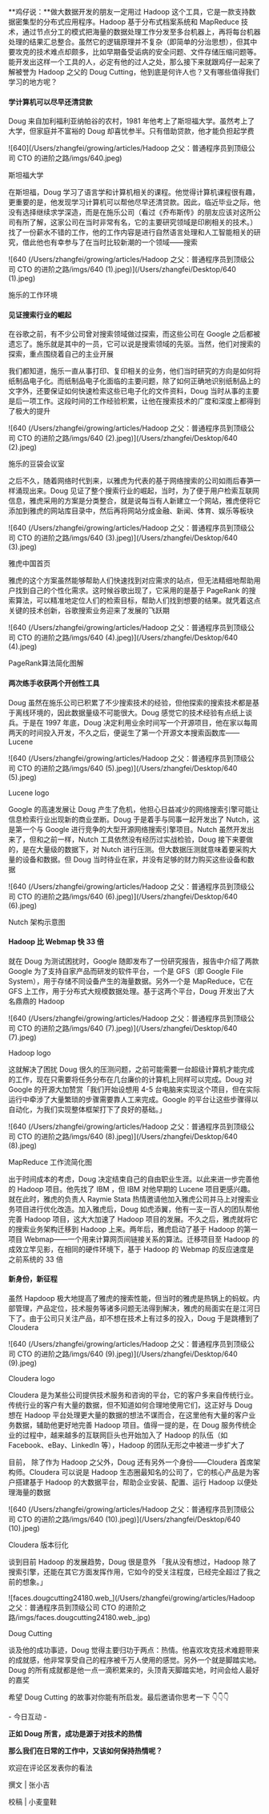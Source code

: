 **鸡仔说：**做大数据开发的朋友一定用过 Hadoop 这个工具，它是一款支持数据密集型的分布式应用程序。Hadoop 基于分布式档案系统和 MapReduce 技术，通过节点分工的模式把海量的数据处理工作分发至多台机器上，再将每台机器处理的结果汇总整合。虽然它的逻辑原理并不复杂（即简单的分治思想），但其中要攻克的技术难点却颇多，比如早期备受诟病的安全问题、文件存储压缩问题等。能开发出这样一个工具的人，必定有他的过人之处，那么接下来就跟鸡仔一起来了解被誉为 Hadoop 之父的 Doug Cutting，他到底是何许人也？又有哪些值得我们学习的地方呢？



#### 学计算机可以尽早还清贷款

Doug 来自加利福利亚纳帕谷的农村，1981 年他考上了斯坦福大学。虽然考上了大学，但家庭并不富裕的 Doug 却喜忧参半。只有借助贷款，他才能负担起学费

![640](/Users/zhangfei/growing/articles/Hadoop 之父：普通程序员到顶级公司 CTO 的进阶之路/imgs/640.jpeg)

斯坦福大学

在斯坦福，Doug 学习了语言学和计算机相关的课程。他觉得计算机课程很有趣，更重要的是，他发现学习计算机可以帮他尽早还清贷款。因此，临近毕业之际，他没有选择继续求学深造，而是在施乐公司（看过《乔布斯传》的朋友应该对这所公司有所了解，这家公司在当时非常有名，它的主要研究领域是印刷相关的技术。）找了一份薪水不错的工作，他的工作内容是进行自然语言处理和人工智能相关的研究，借此他也有幸参与了在当时比较新潮的一个领域——搜索

![640 (/Users/zhangfei/growing/articles/Hadoop 之父：普通程序员到顶级公司 CTO 的进阶之路/imgs/640 (1).jpeg)](/Users/zhangfei/Desktop/640 (1).jpeg)

施乐的工作环境



#### 见证搜索行业的崛起

在谷歌之前，有不少公司曾对搜索领域做过探索，而这些公司在 Google 之后都被遗忘了。施乐就是其中的一员，它可以说是搜索领域的先驱。当然，他们对搜索的探索，重点围绕着自己的主业开展

我们都知道，施乐一直从事打印、复印相关的业务，他们当时研究的方向是如何将纸制品电子化。而纸制品电子化面临的主要问题，除了如何正确地识别纸制品上的文字外，还要保证如何快速检索这些已电子化的文件资料，Doug 当时从事的主要是后一项工作。这段时间的工作经验积累，让他在搜索技术的广度和深度上都得到了极大的提升

![640 (/Users/zhangfei/growing/articles/Hadoop 之父：普通程序员到顶级公司 CTO 的进阶之路/imgs/640 (2).jpeg)](/Users/zhangfei/Desktop/640 (2).jpeg)

施乐的豆袋会议室

之后不久，随着网络时代到来，以雅虎为代表的基于网络搜索的公司如雨后春笋一样涌现出来。Doug 见证了整个搜索行业的崛起，当时，为了便于用户检索互联网信息，雅虎采用的方案是分类整合，就是说每当有人新建立一个网站，雅虎便将它添加到雅虎的网站库目录中，然后再将网站分成金融、新闻、体育、娱乐等板块

![640 (/Users/zhangfei/growing/articles/Hadoop 之父：普通程序员到顶级公司 CTO 的进阶之路/imgs/640 (3).jpeg)](/Users/zhangfei/Desktop/640 (3).jpeg)

雅虎中国首页

雅虎的这个方案虽然能够帮助人们快速找到对应需求的站点，但无法精细地帮助用户找到自己的个性化需求。这时候谷歌出现了，它采用的是基于 PageRank 的搜索算法，可以精准地定位人们的检索目标，帮助人们找到想要的结果。就凭着这点关键的技术创新，谷歌搜索业务迎来了发展的飞跃期

![640 (/Users/zhangfei/growing/articles/Hadoop 之父：普通程序员到顶级公司 CTO 的进阶之路/imgs/640 (4).jpeg)](/Users/zhangfei/Desktop/640 (4).jpeg)

PageRank算法简化图解



#### 两次练手收获两个开创性工具

Doug 虽然在施乐公司已积累了不少搜索技术的经验，但他探索的搜索技术都是基于离线环境的，因此数据量级不可能很大。Doug 感觉它的技术经验有点纸上谈兵。于是在 1997 年底，Doug 决定利用业余时间写一个开源项目，他在家以每周两天的时间投入开发，不久之后，便诞生了第一个开源文本搜索函数库——Lucene

![640 (/Users/zhangfei/growing/articles/Hadoop 之父：普通程序员到顶级公司 CTO 的进阶之路/imgs/640 (5).jpeg)](/Users/zhangfei/Desktop/640 (5).jpeg)

Lucene logo

Google 的高速发展让 Doug 产生了危机，他担心日益减少的网络搜索引擎可能让信息检索行业出现新的商业垄断。Doug 于是着手与同事一起开发出了 Nutch，这是第一个与 Google 进行竞争的大型开源网络搜索引擎项目。Nutch 虽然开发出来了，但和之前一样，Nutch 工具依然没有经历过实战检验，Doug 接下来要做的，是在大量级的数据下，对 Nutch 进行压测。但大数据压测就意味着要采购大量的设备和数据。但 Doug 当时待业在家，并没有足够的财力购买这些设备和数据

![640 (/Users/zhangfei/growing/articles/Hadoop 之父：普通程序员到顶级公司 CTO 的进阶之路/imgs/640 (6).jpeg)](/Users/zhangfei/Desktop/640 (6).jpeg)

Nutch 架构示意图



#### Hadoop 比 Webmap 快 33 倍

就在 Doug 为测试困扰时，Google 随即发布了一份研究报告，报告中介绍了两款 Google 为了支持自家产品而研发的软件平台，一个是 GFS（即 Google File System），用于存储不同设备产生的海量数据。另外一个是 MapReduce，它在 GFS 上工作，用于分布式大规模数据处理。基于这两个平台，Doug 开发出了大名鼎鼎的 Hadoop

![640 (/Users/zhangfei/growing/articles/Hadoop 之父：普通程序员到顶级公司 CTO 的进阶之路/imgs/640 (7).jpeg)](/Users/zhangfei/Desktop/640 (7).jpeg)

Hadoop logo



这就解决了困扰 Doug 很久的压测问题，之前可能需要一台超级计算机才能完成的工作，现在只需要将任务分布在几台廉价的计算机上同样可以完成。Doug 对 Google 的开源大加赞赏「我们开始设想用 4-5 台电脑来实现这个项目，但在实际运行中牵涉了大量繁琐的步骤需要靠人工来完成。Google 的平台让这些步骤得以自动化，为我们实现整体框架打下了良好的基础。」

![640 (/Users/zhangfei/growing/articles/Hadoop 之父：普通程序员到顶级公司 CTO 的进阶之路/imgs/640 (8).jpeg)](/Users/zhangfei/Desktop/640 (8).jpeg)

MapReduce 工作流简化图



出于时间成本的考虑，Doug 决定结束自己的自由职业生涯。以此来进一步完善他的 Hadoop 项目。他先找了 IBM ，但 IBM 对他早期的 Lucene 项目更感兴趣。就在此时，雅虎的负责人 Raymie Stata 热情邀请他加入雅虎公司并马上对搜索业务项目进行优化改造。加入雅虎后，Doug 如虎添翼，他有一支一百人的团队帮他完善 Hadoop 项目，这大大加速了 Hadoop 项目的发展。不久之后，雅虎就将它的搜索业务架构迁移到 Hadoop 上来。两年后，雅虎启动了基于 Hadoop 的第一项目 Webmap——一个用来计算网页间链接关系的算法。迁移项目至 Hadoop 的成效立竿见影，在相同的硬件环境下，基于 Hadoop 的 Webmap 的反应速度是之前系统的 33 倍



#### 新身份，新征程

虽然 Hapdoop 极大地提高了雅虎的搜索性能，但当时的雅虎是热锅上的蚂蚁。内部管理，产品定位，技术服务等诸多问题无法得到解决，雅虎的局面实在是江河日下了。由于公司只关注产品，却不想在技术上有过多的投入，Doug 于是跳槽到了 Cloudera

![640 (/Users/zhangfei/growing/articles/Hadoop 之父：普通程序员到顶级公司 CTO 的进阶之路/imgs/640 (9).jpeg)](/Users/zhangfei/Desktop/640 (9).jpeg)

Cloudera logo

Cloudera 是为某些公司提供技术服务和咨询的平台，它的客户多来自传统行业。传统行业的客户有大量的数据，但不知道如何合理地使用它们，这正好与 Doug 想在 Hadoop 平台处理更大量的数据的想法不谋而合，在这里他有大量的客户业务数据，辅助他更好地完善 Hadoop 项目。值得一提的是，在 Doug 服务传统企业的过程中，越来越多的互联网巨头也开始加入了 Hadoop 的队伍（如 Facebook、eBay、LinkedIn 等），Hadoop 的团队无形之中被进一步扩大了

目前， 除了作为 Hadoop 之父外，Doug 还有另外一个身份——Cloudera 首席架构师。Cloudera 可以说是 Hadoop 生态圈最知名的公司了，它的核心产品是为客户搭建基于 Hadoop 的大数据平台，帮助企业安装、配置、运行 Hadoop 以便处理海量的数据

![640 (/Users/zhangfei/growing/articles/Hadoop 之父：普通程序员到顶级公司 CTO 的进阶之路/imgs/640 (10).jpeg)](/Users/zhangfei/Desktop/640 (10).jpeg)

Cloudera 版本衍化



谈到目前 Hadoop 的发展趋势，Doug 很是意外 「我从没有想过，Hadoop 除了搜索引擎，还能在其它方面发挥作用，它如今的受关注程度，已经完全超过了我之前的想象。」

![faces.dougcutting24180.web_](/Users/zhangfei/growing/articles/Hadoop 之父：普通程序员到顶级公司 CTO 的进阶之路/imgs/faces.dougcutting24180.web_.jpg)

Doug Cutting

谈及他的成功事迹，Doug 觉得主要归功于两点：热情。他喜欢攻克技术难题带来的成就感，他非常享受自己的程序被千万人使用的感觉。另外一个就是脚踏实地。Doug 的所有成就都是他一点一滴积累来的，头顶青天脚踏实地，时间会给人最好的嘉奖

希望 Doug Cutting 的故事对你能有所启发。最后邀请你思考一下 👇👇👇



\- 今日互动 -

**正如 Doug 所言，成功是源于对技术的热情**

**那么我们在日常的工作中，又该如何保持热情呢？**



欢迎在评论区发表你的看法

 撰文 | 张小吉

 校稿 | 小麦童鞋